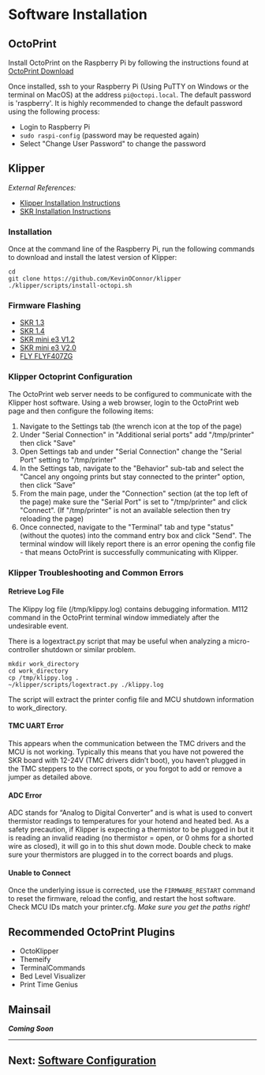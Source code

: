 
# Software Installation

## OctoPrint

Install OctoPrint on the Raspberry Pi by following the instructions found at [OctoPrint Download](https://octoprint.org/download/)

Once installed, ssh to your Raspberry Pi (Using PuTTY on Windows or the terminal on MacOS) at the address `pi@octopi.local`.  The default password is 'raspberry'.  It is highly recommended to change the default password using the following process:

* Login to Raspberry Pi
* `sudo raspi-config` (password may be requested again)
* Select "Change User Password" to change the password

## Klipper

_External References:_

* [Klipper Installation Instructions](https://github.com/KevinOConnor/klipper/blob/master/docs/Installation.md)
* [SKR Installation Instructions](https://3dprintbeginner.com/install-klipper-on-skr-1-3-speed-up-your-prints/)

### Installation

Once at the command line of the Raspberry Pi, run the following commands to download and install the latest version of Klipper:

```
cd
git clone https://github.com/KevinOConnor/klipper
./klipper/scripts/install-octopi.sh
```

### Firmware Flashing

* [SKR 1.3](./skr13_klipper.md)
* [SKR 1.4](./skr13_klipper.md)
* [SKR mini e3 V1.2](./miniE3_v12_klipper.md)
* [SKR mini e3 V2.0](./miniE3_v20_klipper.md)
* [FLY FLYF407ZG](./flyf407zg_klipper.md)

### Klipper Octoprint Configuration

The OctoPrint web server needs to be configured to communicate with the Klipper host software. Using a web browser, login to the OctoPrint web page and then configure the following items:

1. Navigate to the Settings tab (the wrench icon at the top of the page)
2. Under "Serial Connection" in "Additional serial ports" add "/tmp/printer" then click "Save"
3. Open Settings tab and under "Serial Connection" change the "Serial Port" setting to "/tmp/printer"
4. In the Settings tab, navigate to the "Behavior" sub-tab and select the "Cancel any ongoing prints but stay connected to the printer" option, then click “Save”
5. From the main page, under the "Connection" section (at the top left of the page) make sure the "Serial Port" is set to "/tmp/printer" and click "Connect". (If "/tmp/printer" is not an available selection then try reloading the page)
6. Once connected, navigate to the "Terminal" tab and type "status" (without the quotes) into the command entry box and click "Send". The terminal window will likely report there is an error opening the config file - that means OctoPrint is successfully communicating with Klipper.

### Klipper Troubleshooting and Common Errors

#### Retrieve Log File

The Klippy log file (/tmp/klippy.log) contains debugging information.
M112 command in the OctoPrint terminal window immediately after the undesirable event.

There is a logextract.py script that may be useful when analyzing a micro-controller shutdown or similar problem.

```
mkdir work_directory
cd work_directory
cp /tmp/klippy.log .
~/klipper/scripts/logextract.py ./klippy.log
```

The script will extract the printer config file and MCU shutdown information to work_directory.

#### TMC UART Error

This appears when the communication between the TMC drivers and the MCU is not working. Typically this means that you have not powered the SKR board with 12-24V (TMC drivers didn’t boot), you haven’t plugged in the TMC steppers to the correct spots, or you forgot to add or remove a jumper as detailed above.

#### ADC Error

ADC stands for “Analog to Digital Converter” and is what is used to convert thermistor readings to temperatures for your hotend and heated bed. As a safety precaution, if Klipper is expecting a thermistor to be plugged in but it is reading an invalid reading (no thermistor = open, or 0 ohms for a shorted wire as closed), it will go in to this shut down mode. Double check to make sure your thermistors are plugged in to the correct boards and plugs.

#### Unable to Connect

Once the underlying issue is corrected, use the `FIRMWARE_RESTART` command to reset the firmware, reload the config, and restart the host software. Check MCU IDs match your printer.cfg.  _Make sure you get the paths right!_


## Recommended OctoPrint Plugins
* OctoKlipper
* Themeify
* TerminalCommands
* Bed Level Visualizer
* Print Time Genius


## Mainsail

___Coming Soon___

---
## Next: [Software Configuration](../configuration.md)
